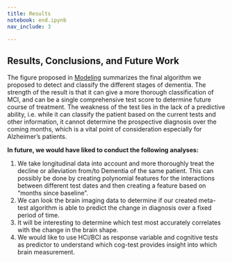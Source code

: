 ```yaml
---
title: Results
notebook: end.ipynb
nav_include: 3

---
```


## Results, Conclusions, and Future Work

The figure proposed in [Modeling](https://mraje16.github.io/cs109-final_project/modeling.html) summarizes the final algorithm we proposed to detect and classify the different stages of dementia. The strength of the result is that it can give a more thorough classification of MCI, and can be a single comprehensive test score to determine future course of treatment. The weakness of the test lies in the lack of a predictive ability, i.e. while it can classify the patient based on the current tests and other information, it cannot determine the prospective diagnosis over the coming months, which is a vital point of consideration especially for Alzheimer’s patients. 

**In future, we would have liked to conduct the following analyses:**
1. We take longitudinal data into account and more thoroughly treat the decline or alleviation from/to Dementia of the same patient. This can possibly be done by creating polynomial features for the interactions between different test dates and then  creating a feature based on “months since baseline”. 
2. We can look the brain imaging data to determine if our created meta-test algorithm is able to predict the change in diagnosis over a fixed period of time. 
3. It will be interesting to determine which test most accurately correlates with the change in the  brain shape. 
4. We would like to use HCi/BCI as response variable and cognitive tests as predictor to understand which cog-test provides insight into which brain measurement.
